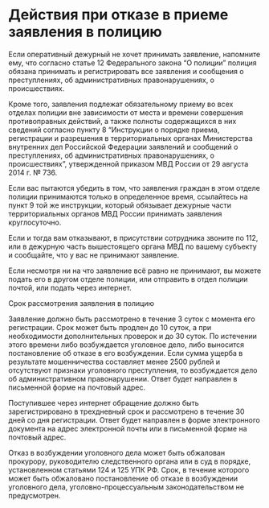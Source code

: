 # Действия при отказе в приеме заявления в полицию

Если оперативный дежурный не хочет принимать заявление, напомните ему, что согласно статье 12 Федерального закона “О полиции” полиция обязана принимать и регистрировать все заявления и сообщения о преступлениях, об административных правонарушениях, о происшествиях.

Кроме того, заявления подлежат обязательному приему во всех отделах полиции вне зависимости от места и времени совершения противоправных действий, а также полноты содержащихся в них сведений согласно пункту 8 “Инструкции о порядке приема, регистрации и разрешения в территориальных органах Министерства внутренних дел Российской Федерации заявлений и сообщений о преступлениях, об административных правонарушениях, о происшествиях”, утвержденной приказом МВД России от 29 августа 2014 г. № 736.

Если вас пытаются убедить в том, что заявления граждан в этом отделе полиции принимаются только в определенное время, ссылайтесь на пункт 9 той же инструкции, который обязывает дежурные части территориальных органов МВД России принимать заявления круглосуточно.

Если и тогда вам отказывают, в присутствии сотрудника звоните по 112, или в дежурную часть вышестоящего органа МВД по вашему субъекту и сообщайте, что у вас не принимают заявление.

Если несмотря ни на что заявление всё равно не принимают, вы можете подать его в другом отделе полиции, или отправить в отдел полиции почтой, или подать через интернет.

Срок рассмотрения заявления в полицию

Заявление должно быть рассмотрено в течение 3 суток с момента его регистрации. Срок может быть продлен до 10 суток, а при необходимости дополнительных проверок и до 30 суток. По истечении этого времени либо возбуждается уголовное дело, либо выносится постановление об отказе в его возбуждении. Если сумма ущерба в результате мошенничества составляет менее 2500 рублей и отсутствуют признаки уголовного преступления, то возбуждается дело об административном правонарушении. Ответ будет направлен в письменной форме на почтовый адрес.

Поступившее через интернет обращение должно быть зарегистрировано в трехдневный срок и рассмотрено в течение 30 дней со дня регистрации. Ответ будет направлен в форме электронного документа на адрес электронной почты или в письменной форме на почтовый адрес.

Отказ в возбуждении уголовного дела может быть обжалован прокурору, руководителю следственного органа или в суд в порядке, установленном статьями 124 и 125 УПК РФ. Срок, в течение которого может быть обжаловано постановление об отказе в возбуждении уголовного дела, уголовно-процессуальным законодательством не предусмотрен.
